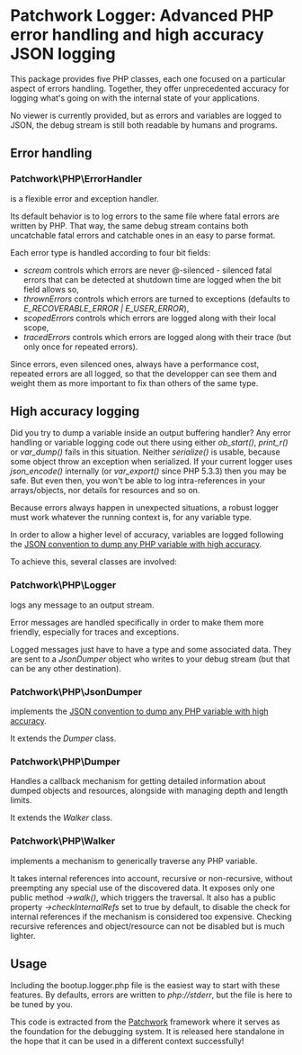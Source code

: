 Patchwork Logger: Advanced PHP error handling and high accuracy JSON logging
============================================================================

This package provides five PHP classes, each one focused on a particular aspect
of errors handling. Together, they offer unprecedented accuracy for logging
what's going on with the internal state of your applications.

No viewer is currently provided, but as errors and variables are logged to JSON,
the debug stream is still both readable by humans and programs.

Error handling
--------------

### Patchwork\PHP\ErrorHandler

is a flexible error and exception handler.

Its default behavior is to log errors to the same file where fatal errors are
written by PHP. That way, the same debug stream contains both uncatchable fatal
errors and catchable ones in an easy to parse format.

Each error type is handled according to four bit fields:

- *scream* controls which errors are never @-silenced - silenced fatal errors
  that can be detected at shutdown time are logged when the bit field allows so,
- *thrownErrors* controls which errors are turned to exceptions
  (defaults to *E_RECOVERABLE_ERROR | E_USER_ERROR*),
- *scopedErrors* controls which errors are logged along with their local scope,
- *tracedErrors* controls which errors are logged along with their trace (but
  only once for repeated errors).

Since errors, even silenced ones, always have a performance cost, repeated
errors are all logged, so that the developper can see them and weight them as
more important to fix than others of the same type.

High accuracy logging
---------------------

Did you try to dump a variable inside an output buffering handler? Any error
handling or variable logging code out there using either *ob_start()*,
*print_r()* or *var_dump()* fails in this situation. Neither *serialize()* is
usable, because some object throw an exception when serialized. If your current
logger uses *json_encode()* internally (or *var_export()* since PHP 5.3.3) then
you may be safe. But even then, you won't be able to log intra-references in
your arrays/objects, nor details for resources and so on.

Because errors always happen in unexpected situations, a robust logger must work
whatever the running context is, for any variable type.

In order to allow a higher level of accuracy, variables are logged following the
[JSON convention to dump any PHP variable with high accuracy](https://github.com/nicolas-grekas/Patchwork-Doc/blob/master/Dumping-PHP-Data-en.md).

To achieve this, several classes are involved:

### Patchwork\PHP\Logger

logs any message to an output stream.

Error messages are handled specifically in order to make them more friendly,
especially for traces and exceptions.

Logged messages just have to have a type and some associated data. They are sent
to a *JsonDumper* object who writes to your debug stream (but that can be any
other destination).

### Patchwork\PHP\JsonDumper

implements the [JSON convention to dump any PHP variable with high accuracy](https://github.com/nicolas-grekas/Patchwork-Doc/blob/master/Dumping-PHP-Data-en.md).

It extends the *Dumper* class.

### Patchwork\PHP\Dumper

Handles a callback mechanism for getting detailed information about dumped
objects and resources, alongside with managing depth and length limits.

It extends the *Walker* class.


### Patchwork\PHP\Walker

implements a mechanism to generically traverse any PHP variable.

It takes internal references into account, recursive or non-recursive, without
preempting any special use of the discovered data. It exposes only one public
method *->walk()*, which triggers the traversal. It also has a public property
*->checkInternalRefs* set to true by default, to disable the check for internal
references if the mechanism is considered too expensive. Checking recursive
references and object/resource can not be disabled but is much lighter.

Usage
-----

Including the bootup.logger.php file is the easiest way to start with these
features. By defaults, errors are written to *php://stderr*, but the file is
here to be tuned by you.

This code is extracted from the [Patchwork](http://pa.tchwork.com/) framework
where it serves as the foundation for the debugging system. It is released here
standalone in the hope that it can be used in a different context successfully!

